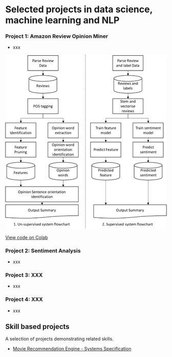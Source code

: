 # Selected projects in data science, machine learning and NLP

### Project 1: Amazon Review Opinion Miner
- xxx

<img src="/assets/img/Opinion_miner2.png?raw=true" />

[View code on Colab](https://colab.research.google.com/drive/1zILnLQoPnLT16piimskrr6zvKRHz2HQu?usp=sharing)


### Project 2: Sentiment Analysis
- xxx

### Project 3: XXX
- xxx

### Project 4: XXX
- xxx

## Skill based projects
A selection of projects demonstrating related skills.
- [Movie Recommendation Engine - Systems Specification](https://drive.google.com/file/d/1DuduY49RAJi62er_lgvw28330Djv2eii/view?usp=drive_link)
